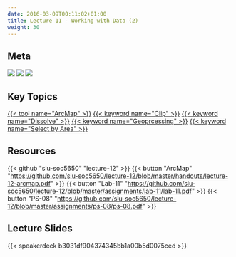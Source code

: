 ```yaml
---
date: 2016-03-09T00:11:02+01:00
title: Lecture 11 - Working with Data (2)
weight: 30
---
```


## Meta
![](https://img.shields.io/badge/semester-spring%202018-orange.svg) 
![](https://img.shields.io/badge/release-lecture-orange.svg) 
[![](https://img.shields.io/badge/last%20update-2018--04--09-brightgreen.svg)](https://github.com/slu-soc5650/lecture-11/blob/master/NEWS_SITE.md)

## Key Topics
[{{< tool name="ArcMap" >}}](/topic-index/#a-d)
[{{< keyword name="Clip" >}}](/topic-index/#a-d)
[{{< keyword name="Dissolve" >}}](/topic-index/#a-d)
[{{< keyword name="Geoprcessing" >}}](/topic-index/#e-h)
[{{< keyword name="Select by Area" >}}](/topic-index/#q-t)

## Resources

{{< github "slu-soc5650" "lecture-12" >}}
{{< button "ArcMap" "https://github.com/slu-soc5650/lecture-12/blob/master/handouts/lecture-12-arcmap.pdf" >}}
{{< button "Lab-11" "https://github.com/slu-soc5650/lecture-12/blob/master/assignments/lab-11/lab-11.pdf" >}}
{{< button "PS-08" "https://github.com/slu-soc5650/lecture-12/blob/master/assignments/ps-08/ps-08.pdf" >}}

## Lecture Slides
<p> </p>
{{< speakerdeck b3031df904374345bb1a00b5d0075ced >}}
